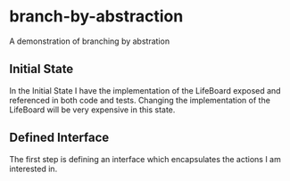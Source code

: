 # branch-by-abstraction

A demonstration of branching by abstration

## Initial State

In the Initial State I have the implementation of the LifeBoard exposed and referenced in both code and tests.  Changing the implementation of the LifeBoard will be very expensive in this state.

## Defined Interface

The first step is defining an interface which encapsulates the actions I am interested in.